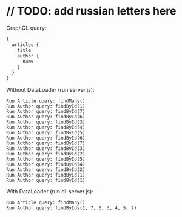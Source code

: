 # // TODO: add russian letters here

GraphQL query:

```graphql
{
  articles {
    title
    author {
      name
    }
  }
}
```

Without DataLoader (run server.js):

```text
Run Article query: findMany()
Run Author query: findById(1)
Run Author query: findById(7)
Run Author query: findById(6)
Run Author query: findById(3)
Run Author query: findById(4)
Run Author query: findById(5)
Run Author query: findById(6)
Run Author query: findById(7)
Run Author query: findById(3)
Run Author query: findById(2)
Run Author query: findById(5)
Run Author query: findById(4)
Run Author query: findById(2)
Run Author query: findById(1)
Run Author query: findById(1)
```

With DataLoader (run dl-server.js):

```text
Run Article query: findMany()
Run Author query: findByIds(1, 7, 6, 3, 4, 5, 2)
```
